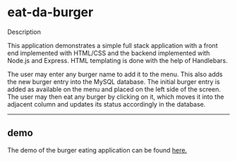 # eat-da-burger
Description

This application demonstrates a simple full stack application with a front end implemented with HTML/CSS and the backend implemented with Node.js and Express. HTML templating is done with the help of Handlebars.

The user may enter any burger name to add it to the menu. This also adds the new burger entry into the MySQL database. The initial burger entry is added as available on the menu and placed on the left side of the screen. The user may then eat any burger by clicking on it, which moves it into the adjacent column and updates its status accordingly in the database.


<hr>

<h2>demo</h2>
The demo of the burger eating application can be found <a href="https://shielded-reaches-14712.herokuapp.com/">here.</a>
